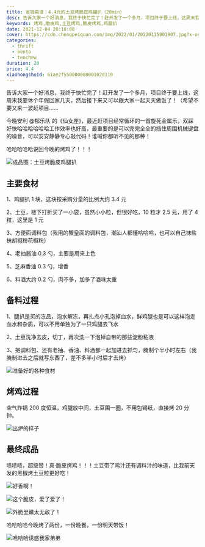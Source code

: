 ```yaml
---
title: 省钱菜谱：4.4元的土豆烤脆皮鸡腿扒（20min）
desc: 告诉大家一个好消息，我终于快忙完了！赶开发了一个多月，项目终于要上线，这周末我要休个年假回家几天，然后接下来又可以跟大家一起天天做饭了！（希望不要又来一波赶项目……
keywords: 烤鸡,脆皮鸡,土豆烤鸡,脆皮烤鸡,鸡腿扒
date: 2021-12-04 20:10:00
cover: https://cdn.chengpeiquan.com/img/2022/01/20220115001907.jpg?x-oss-process=image/interlace,1
categories:
  - thrift
  - bento
  - teochew
duration: 20
price: 4.4
xiaohongshuId: 61ae2f55000000000102d110
---
```


告诉大家一个好消息，我终于快忙完了！赶开发了一个多月，项目终于要上线，这周末我要休个年假回家几天，然后接下来又可以跟大家一起天天做饭了！（希望不要又来一波赶项目……

今晚安利 @郁乐队 的《仙女座》，最近赶项目经常循环的一首旋死金属乐，双踩好快哈哈哈哈哈哈工作效率也好高，最重要的是可以完完全全的挡住周围机械键盘的噪音，可以安安静静专心敲代码！谁喊你都听不见的那种！

哈哈哈哈哈说回今晚的烤鸡了！！！

![成品图：土豆烤脆皮鸡腿扒](https://cdn.chengpeiquan.com/img/2022/01/20220115001303.jpg?x-oss-process=image/interlace,1)

## 主要食材

1、鸡腿扒 1 块，这块按采购分量的比例大约 3.4 元

2、土豆，楼下打折买了一小袋，虽然小小粒，但很好吃，10 粒才 2.5 元，用了 4 粒，这里是 1 元

3、方便面调料包（我用的蟹皇面的调料包，潮汕人都懂哈哈哈，也可以自己抹盐抹胡椒粉花椒粉）

4、老抽酱油 0.3 勺，主要是用来上色

5、芝麻香油 0.3 勺，增香

6、料酒大约 0.2 勺，肉不多，加多了酒味太重

## 备料过程

1、腿扒是买的冻品，泡水解冻，再扎点小孔泡掉血水，鲜鸡腿也是可以这样泡走血水和杂质，可以不用单独为了一只鸡腿去飞水

2、土豆洗净去皮，切丁，再次洗一下泡掉自带的那些淀粉粘液

3、把调料包、还有老抽、香油、料酒都一起加进去抓匀，腌制个半小时左右（我腌制进去之后就写东西了，差不多半小时后才去烤）

![准备好的各种食材](https://cdn.chengpeiquan.com/img/2022/01/20220115001259.jpg?x-oss-process=image/interlace,1)

## 烤鸡过程

空气炸锅 200 度恒温，鸡腿放中间，土豆围一圈，不用包锡纸，直接烤 20 分钟。

![出炉的样子](https://cdn.chengpeiquan.com/img/2022/01/20220115001300.jpg?x-oss-process=image/interlace,1)

## 最终成品

啧啧啧，超级赞！真·脆皮烤鸡！！！土豆带了鸡汁还有调料汁的味道，比我前天发的黑椒烤土豆粒更好吃！

![好香啊！](https://cdn.chengpeiquan.com/img/2022/01/20220115001301.jpg?x-oss-process=image/interlace,1)

![这个脆皮，爱了爱了！](https://cdn.chengpeiquan.com/img/2022/01/20220115001302.jpg?x-oss-process=image/interlace,1)

![外脆里嫩太无敌了！](https://cdn.chengpeiquan.com/img/2022/01/20220115001305.jpg?x-oss-process=image/interlace,1)

哈哈哈哈今晚烤了两份，一份晚餐，一份明天带饭！

![哈哈哈诱惑我家弟弟](https://cdn.chengpeiquan.com/img/2022/01/20220115001306.jpg?x-oss-process=image/interlace,1)
